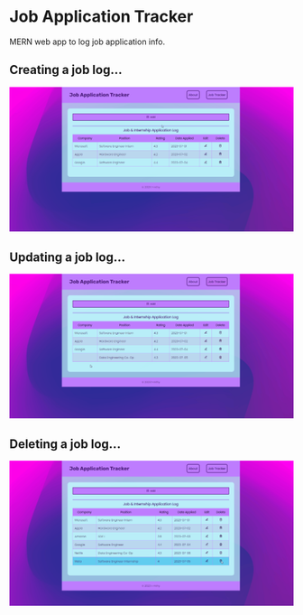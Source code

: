 # Job Application Tracker

MERN web app to log job application info.

## Creating a job log...

![job create](frontend/src/images/job-create.gif)

## Updating a job log...

![job update](frontend/src/images/job-update.gif)

## Deleting a job log...

![job delete](frontend/src/images/job-delete.gif)
